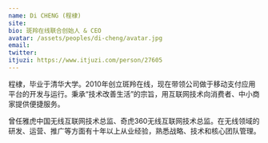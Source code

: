 ```yaml
---
name: Di CHENG (程棣)
site: 
bio: 斑羚在线联合创始人 & CEO
avatar: /assets/peoples/di-cheng/avatar.jpg
email: 
twitter: 
itjuzi: https://www.itjuzi.com/person/27605
---
```


程棣，毕业于清华大学。2010年创立斑羚在线，现在带领公司做于移动支付应用平台的开发与运行。秉承“技术改善生活”的宗旨，用互联网技术向消费者、中小商家提供便捷服务。

曾任雅虎中国无线互联网技术总监、奇虎360无线互联网技术总监。在无线领域的研发、运营、推广等方面有十年以上从业经验，熟悉战略、技术和核心团队管理。
